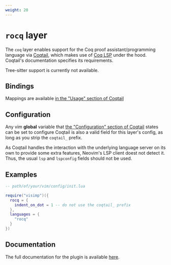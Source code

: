 ```yaml
---
weight: 20
---
```


# `rocq` layer

The `coq` layer enables support for the Coq proof assistant/programming
language via [Coqtail](https://github.com/whonore/Coqtail), which makes use of
[Coq LSP](https://github.com/ejgallego/coq-lsp) under the hood. Coqtail's
documentation specifies its requirements.

Tree-sitter support is currently not available.

## Bindings

Mappings are available [in the "Usage" section of Coqtail](https://github.com/whonore/Coqtail#usage)

## Configuration

Any vim **global** variable that [the "Configuration" section of Coqtail](https://github.com/whonore/Coqtail#configuration)
states can be set to configure Coqtail is also a valid field for this layer's
config, as long as you strip the `coqtail_` prefix.

As Coqtail handles the interaction with the underlying language server on its
own to provide some extra features, Neovim's LSP client doest not detect it.
Thus, the usual `lsp` and `lspconfig` fields should not be used.

## Examples

```lua
-- path/of/your/vim/config/init.lua

require("visimp")({
  rocq = {
    indent_on_dot = 1 -- do not use the coqtail_ prefix
  },
  languages = {
    "rocq"
  }
})
```

## Documentation

The full documentation for the plugin is available
[here](https://github.com/whonore/Coqtail/blob/main/doc/coqtail.txt).
